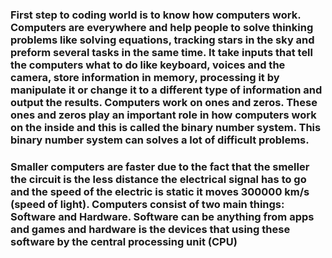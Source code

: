 ### First step to coding world is to know how computers work. Computers are everywhere and help people to solve thinking problems like solving equations, tracking stars in the sky and preform several tasks in the same time. It take inputs that tell the computers what to do like keyboard, voices and the camera, store information in memory, processing it by manipulate it or change it to a different type of information and output the results. Computers work on ones and zeros. These ones and zeros play an important role in how computers work on the inside and this is called the binary number system. This binary number system can solves a lot of difficult problems. 
### Smaller computers are faster due to the fact that the smeller the circuit is the less distance the electrical signal has to go and the speed of the electric is static it moves 300000 km/s (speed of light). Computers consist of two main things: Software and Hardware. Software can be anything from apps and games and hardware is the devices that using these software by the central processing unit (CPU)


